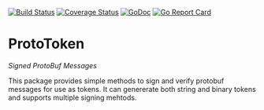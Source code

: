 [![Build Status](https://travis-ci.org/ThatsMrTalbot/prototoken.svg?branch=master)](https://travis-ci.org/ThatsMrTalbot/prototoken) [![Coverage Status](https://coveralls.io/repos/github/ThatsMrTalbot/prototoken/badge.svg?branch=master)](https://coveralls.io/github/ThatsMrTalbot/prototoken?branch=master) [![GoDoc](https://godoc.org/github.com/ThatsMrTalbot/prototoken?status.svg)](https://godoc.org/github.com/ThatsMrTalbot/prototoken) [![Go Report Card](https://goreportcard.com/badge/github.com/ThatsMrTalbot/prototoken)](https://goreportcard.com/report/github.com/ThatsMrTalbot/prototoken)

# ProtoToken
_Signed ProtoBuf Messages_

This package provides simple methods to sign and verify protobuf messages for use as tokens. It can genererate both string and binary tokens and supports multiple signing mehtods.